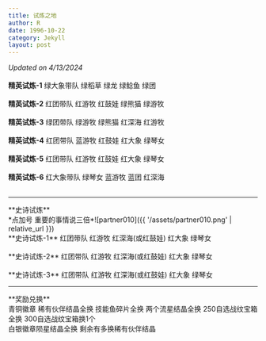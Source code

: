 ```yaml
---
title: 试炼之地
author: R
date: 1996-10-22
category: Jekyll
layout: post
---
```


*Updated on 4/13/2024*<br>
<br>
**精英试炼-1**&nbsp;绿大象带队&nbsp;绿稻草&nbsp;绿龙&nbsp;绿鲶鱼&nbsp;绿团
<br>
<br>
**精英试炼-2**&nbsp;红团带队&nbsp;红游牧&nbsp;红鼓娃&nbsp;绿熊猫&nbsp;绿游牧
<br>
<br>
**精英试炼-3**&nbsp;绿团带队&nbsp;绿游牧&nbsp;绿熊猫&nbsp;红深海&nbsp;红游牧
<br>
<br>
**精英试炼-4**&nbsp;红团带队&nbsp;蓝游牧&nbsp;红鼓娃&nbsp;红大象&nbsp;绿琴女
<br>
<br>
**精英试炼-5**&nbsp;红团带队&nbsp;红游牧&nbsp;红鼓娃&nbsp;红大象&nbsp;绿琴女
<br>
<br>
**精英试炼-6**&nbsp;红大象带队&nbsp;绿琴女&nbsp;蓝游牧&nbsp;蓝团&nbsp;红深海
<br>
<br>
<hr>
**史诗试炼**
<br>
*点加号 重要的事情说三倍*![partner010]({{ '/assets/partner010.png' | relative_url }})
<br>
**史诗试炼-1**&nbsp;红团带队&nbsp;红游牧&nbsp;红深海(或红鼓娃)&nbsp;红大象&nbsp;绿琴女
<br>
<br>
**史诗试炼-2**&nbsp;红团带队&nbsp;红游牧&nbsp;红深海(或红鼓娃)&nbsp;红大象&nbsp;绿琴女
<br>
<br>
**史诗试炼-3**&nbsp;红团带队&nbsp;红游牧&nbsp;红深海(或红鼓娃)&nbsp;红大象&nbsp;绿琴女
<br>
<hr>
**奖励兑换**
<br>
青铜徽章 稀有伙伴结晶全换 技能鱼碎片全换 两个流星结晶全换 250自选战纹宝箱全换 300自选战纹宝箱换1个
<br>
白银徽章陨星结晶全换 剩余有多换稀有伙伴结晶 

<!--![reward010]({{ '/assets/reward010.png' | relative_url }}) -->

